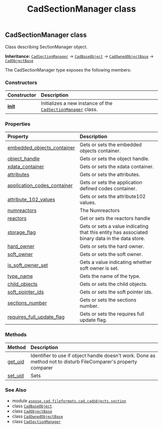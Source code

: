 ﻿---
title: CadSectionManager class
second_title: Aspose.CAD for Python via .NET API References
description: 
type: docs
weight: 20
url: /python-net/aspose.cad.fileformats.cad.cadobjects.section/cadsectionmanager/
is_root: false
---

## CadSectionManager class

Class describing SectionManager object.



**Inheritance:** [`CadSectionManager`](/cad/python-net/aspose.cad.fileformats.cad.cadobjects.section/cadsectionmanager) → 
[`CadBaseObject`](/cad/python-net/aspose.cad.fileformats.cad.cadobjects/cadbaseobject) → 
[`CadOwnedObjectBase`](/cad/python-net/aspose.cad.fileformats.cad.cadobjects/cadownedobjectbase) → 
[`CadObjectBase`](/cad/python-net/aspose.cad.fileformats.cad.cadobjects/cadobjectbase)



The CadSectionManager type exposes the following members:

### Constructors
| Constructor | Description |
| :- | :- |
| [__init__](/cad/python-net/aspose.cad.fileformats.cad.cadobjects.section/cadsectionmanager/__init__/#) | Initializes a new instance of the [`CadSectionManager`](/cad/python-net/aspose.cad.fileformats.cad.cadobjects.section/cadsectionmanager) class. |


### Properties
| Property | Description |
| :- | :- |
| [embedded_objects_container](/cad/python-net/aspose.cad.fileformats.cad.cadobjects.section/cadsectionmanager/embedded_objects_container) | Gets or sets the embedded objects container. |
| [object_handle](/cad/python-net/aspose.cad.fileformats.cad.cadobjects.section/cadsectionmanager/object_handle) | Gets or sets the object handle. |
| [xdata_container](/cad/python-net/aspose.cad.fileformats.cad.cadobjects.section/cadsectionmanager/xdata_container) | Gets or sets the xdata container. |
| [attributes](/cad/python-net/aspose.cad.fileformats.cad.cadobjects.section/cadsectionmanager/attributes) | Gets or sets the attributes. |
| [application_codes_container](/cad/python-net/aspose.cad.fileformats.cad.cadobjects.section/cadsectionmanager/application_codes_container) | Gets or sets the application defined codes container. |
| [attribute_102_values](/cad/python-net/aspose.cad.fileformats.cad.cadobjects.section/cadsectionmanager/attribute_102_values) | Gets or sets the attribute102 values. |
| [numreactors](/cad/python-net/aspose.cad.fileformats.cad.cadobjects.section/cadsectionmanager/numreactors) | The Numreactors |
| [reactors](/cad/python-net/aspose.cad.fileformats.cad.cadobjects.section/cadsectionmanager/reactors) | Get or sets the reactors handle |
| [storage_flag](/cad/python-net/aspose.cad.fileformats.cad.cadobjects.section/cadsectionmanager/storage_flag) | Gets or sets a value indicating that this entity has associated binary data in the data store. |
| [hard_owner](/cad/python-net/aspose.cad.fileformats.cad.cadobjects.section/cadsectionmanager/hard_owner) | Gets or sets the hard owner. |
| [soft_owner](/cad/python-net/aspose.cad.fileformats.cad.cadobjects.section/cadsectionmanager/soft_owner) | Gets or sets the soft owner. |
| [is_soft_owner_set](/cad/python-net/aspose.cad.fileformats.cad.cadobjects.section/cadsectionmanager/is_soft_owner_set) | Gets a value indicating whether soft owner is set. |
| [type_name](/cad/python-net/aspose.cad.fileformats.cad.cadobjects.section/cadsectionmanager/type_name) | Gets the name of the type. |
| [child_objects](/cad/python-net/aspose.cad.fileformats.cad.cadobjects.section/cadsectionmanager/child_objects) | Gets or sets the child objects. |
| [soft_pointer_ids](/cad/python-net/aspose.cad.fileformats.cad.cadobjects.section/cadsectionmanager/soft_pointer_ids) | Gets or sets the soft pointer ids. |
| [sections_number](/cad/python-net/aspose.cad.fileformats.cad.cadobjects.section/cadsectionmanager/sections_number) | Gets or sets the sections number. |
| [requires_full_update_flag](/cad/python-net/aspose.cad.fileformats.cad.cadobjects.section/cadsectionmanager/requires_full_update_flag) | Gets or sets the requires full update flag. |


### Methods
| Method | Description |
| :- | :- |
| [get_uid](/cad/python-net/aspose.cad.fileformats.cad.cadobjects.section/cadsectionmanager/get_uid/#) | Identifier to use if object handle doesn't work. Done as method not to disturb FileComparer's property comparer |
| [set_uid](/cad/python-net/aspose.cad.fileformats.cad.cadobjects.section/cadsectionmanager/set_uid/#str) | Sets |



### See Also
* module [`aspose.cad.fileformats.cad.cadobjects.section`](..)
* class [`CadBaseObject`](/cad/python-net/aspose.cad.fileformats.cad.cadobjects/cadbaseobject)
* class [`CadObjectBase`](/cad/python-net/aspose.cad.fileformats.cad.cadobjects/cadobjectbase)
* class [`CadOwnedObjectBase`](/cad/python-net/aspose.cad.fileformats.cad.cadobjects/cadownedobjectbase)
* class [`CadSectionManager`](/cad/python-net/aspose.cad.fileformats.cad.cadobjects.section/cadsectionmanager)
